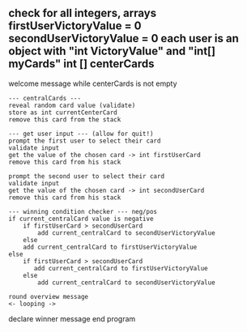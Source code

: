 check for all integers, arrays
firstUserVictoryValue = 0
secondUserVictoryValue = 0
each user is an object with "int VictoryValue" and "int[] myCards"
int [] centerCards
---------------------------------------------------------------------
welcome message
while centerCards is not empty
    
    --- centralCards ---
    reveal random card value (validate)
    store as int currentCenterCard
    remove this card from the stack

    --- get user input --- (allow for quit!)
    prompt the first user to select their card
    validate input
    get the value of the chosen card -> int firstUserCard
    remove this card from his stack

    prompt the second user to select their card
    validate input
    get the value of the chosen card -> int secondUserCard
    remove this card from his stack

    --- winning condition checker --- neg/pos
    if current_centralCard value is negative
        if firstUserCard > secondUserCard
            add current_centralCard to secondUserVictoryValue
        else
        add current_centralCard to firstUserVictoryValue
    else
        if firstUserCard > secondUserCard
           add current_centralCard to firstUserVictoryValue
        else
            add current_centralCard to secondUserVictoryValue
    
    round overview message
    <- looping ->

declare winner message
end program